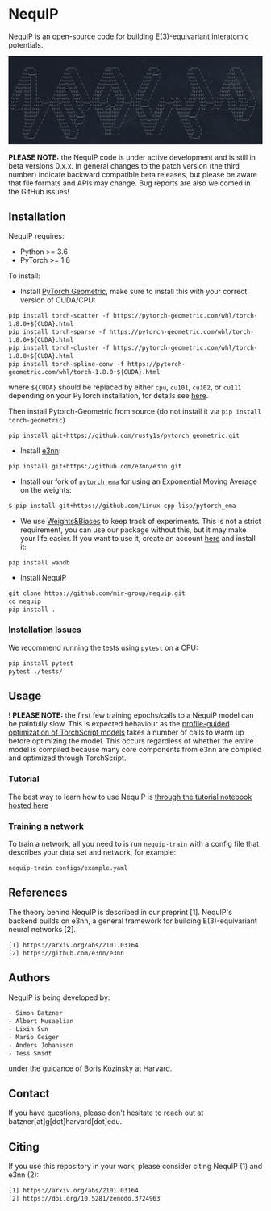 # NequIP

NequIP is an open-source code for building E(3)-equivariant interatomic potentials.


![nequip](./nequip.png)

**PLEASE NOTE:** the NequIP code is under active development and is still in beta versions 0.x.x. In general changes to the patch version (the third number) indicate backward compatible beta releases, but please be aware that file formats and APIs may change. Bug reports are also welcomed in the GitHub issues!

## Installation

NequIP requires:

* Python >= 3.6
* PyTorch >= 1.8

To install:

* Install [PyTorch Geometric](https://github.com/rusty1s/pytorch_geometric), make sure to install this with your correct version of CUDA/CPU: 

```
pip install torch-scatter -f https://pytorch-geometric.com/whl/torch-1.8.0+${CUDA}.html
pip install torch-sparse -f https://pytorch-geometric.com/whl/torch-1.8.0+${CUDA}.html
pip install torch-cluster -f https://pytorch-geometric.com/whl/torch-1.8.0+${CUDA}.html
pip install torch-spline-conv -f https://pytorch-geometric.com/whl/torch-1.8.0+${CUDA}.html
```

where ```${CUDA}``` should be replaced by either ```cpu```, ```cu101```, ```cu102```, or ```cu111``` depending on your PyTorch installation, for details see [here](https://github.com/rusty1s/pytorch_geometric). 

Then install Pytorch-Geometric from source (do not install it via ```pip install torch-geometric```)

```
pip install git+https://github.com/rusty1s/pytorch_geometric.git
```

* Install [e3nn](https://github.com/e3nn/e3nn): 

```
pip install git+https://github.com/e3nn/e3nn.git 
```

* Install our fork of [`pytorch_ema`](https://github.com/Linux-cpp-lisp/pytorch_ema) for using an Exponential Moving Average on the weights: 
```bash
$ pip install git+https://github.com/Linux-cpp-lisp/pytorch_ema
```

* We use [Weights&Biases](https://wandb.ai) to keep track of experiments. This is not a strict requirement, you can use our package without this, but it may make your life easier. If you want to use it, create an account [here](https://wandb.ai) and install it: 

```
pip install wandb
```

* Install NequIP

```
git clone https://github.com/mir-group/nequip.git
cd nequip
pip install . 
```

### Installation Issues

We recommend running the tests using ```pytest``` on a CPU: 

```
pip install pytest
pytest ./tests/
```

## Usage

**! PLEASE NOTE:** the first few training epochs/calls to a NequIP model can be painfully slow. This is expected behaviour as the [profile-guided optimization of TorchScript models](https://program-transformations.github.io/slides/pytorch_neurips.pdf) takes a number of calls to warm up before optimizing the model. This occurs regardless of whether the entire model is compiled because many core components from e3nn are compiled and optimized through TorchScript.

### Tutorial 

The best way to learn how to use NequIP is [through the tutorial notebook hosted here](https://deepnote.com/project/2412ca93-7ad1-4458-972c-5d5add5a667e) 

### Training a network

To train a network, all you need to is run `nequip-train` with a config file that describes your data set and network, for example: 

```
nequip-train configs/example.yaml
```

## References

The theory behind NequIP is described in our preprint [1]. NequIP's backend builds on e3nn, a general framework for building E(3)-equivariant neural networks [2]. 

    [1] https://arxiv.org/abs/2101.03164
    [2] https://github.com/e3nn/e3nn

## Authors

NequIP is being developed by:

    - Simon Batzner
    - Albert Musaelian
    - Lixin Sun
    - Mario Geiger
    - Anders Johansson
    - Tess Smidt

under the guidance of Boris Kozinsky at Harvard.


## Contact

If you have questions, please don't hesitate to reach out at batzner[at]g[dot]harvard[dot]edu. 


## Citing

If you use this repository in your work, please consider citing NequIP (1) and e3nn (2): 

    [1] https://arxiv.org/abs/2101.03164
    [2] https://doi.org/10.5281/zenodo.3724963

